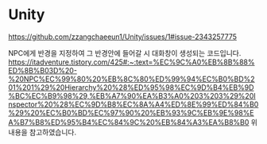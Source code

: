 # Unity



https://github.com/zzangchaeeun1/Unity/issues/1#issue-2343257775


NPC에게 반경을 지정하여 그 반경안에 들어갈 시 대화창이 생성되는 코드입니다. 
https://itadventure.tistory.com/425#:~:text=%EC%9C%A0%EB%8B%88%ED%8B%B03D%20-%20NPC%EC%99%80%20%EB%8C%80%ED%99%94%EC%B0%BD%201%201%29%20Hierarchy%20%28%ED%95%98%EC%9D%B4%EB%9D%BC%EC%B9%98%29,%EB%A7%90%EA%B3%A0%203%203%29%20Inspector%20%28%EC%9D%B8%EC%8A%A4%ED%8E%99%ED%84%B0%29%20%EC%B0%BD%EC%97%90%20%EB%93%9C%EB%9E%98%EA%B7%B8%ED%95%B4%EC%84%9C%20%EB%84%A3%EA%B8%B0 
위 내용을 참고하였습니다.
